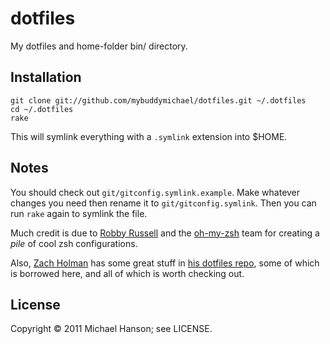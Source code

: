 dotfiles
========

My dotfiles and home-folder bin/ directory.

## Installation

    git clone git://github.com/mybuddymichael/dotfiles.git ~/.dotfiles
    cd ~/.dotfiles
    rake

This will symlink everything with a `.symlink` extension into $HOME.

## Notes

You should check out `git/gitconfig.symlink.example`. Make whatever changes you
need then rename it to `git/gitconfig.symlink`. Then you can run `rake` again
to symlink the file.

Much credit is due to [Robby Russell] and the [oh-my-zsh] team for creating a
*pile* of cool zsh configurations.

Also, [Zach Holman] has some great stuff in [his dotfiles repo], some of which
is borrowed here, and all of which is worth checking out.

## License

Copyright © 2011 Michael Hanson; see LICENSE.


[Robby Russell]: https://github.com/robbyrussell
[oh-my-zsh]: https://github.com/robbyrussell/oh-my-zsh
[Zach Holman]: https://github.com/holman
[his dotfiles repo]: https://github.com/holman/dotfiles
